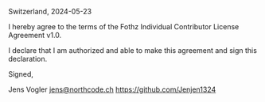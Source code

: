 Switzerland, 2024-05-23

I hereby agree to the terms of the Fothz Individual Contributor License
Agreement v1.0.

I declare that I am authorized and able to make this agreement and sign this
declaration.

Signed,

Jens Vogler jens@northcode.ch https://github.com/Jenjen1324